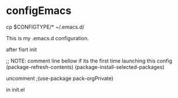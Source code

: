 # configEmacs

cp $CONFIGTYPE/* ~/.emacs.d/

This is my .emacs.d configuration. 

after fisrt init 

;; NOTE: comment line bellow if its the first time launching this config
(package-refresh-contents)
(package-install-selected-packages)

uncomment
;(use-package pack-orgPrivate) 

in init.el
